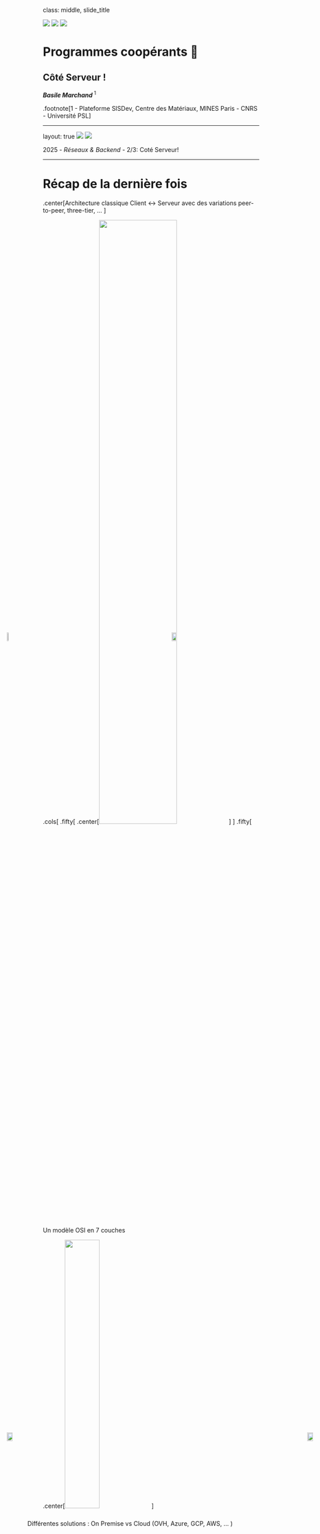 class: middle, slide_title

<img class="slide_title_mpt" src="static/media/logos/logo_mines_paris.png">
<img class="slide_title_cnrs" src="static/media/logos/logo_cnrs.jpg">

<!-- <img class="slide_title_armines" src="static/media/logos/logo_armines.jpg"> -->
<img class="left_panel" src="static/media/logos/mines_paris_lampe.png">

# Programmes coopérants 🚀

## Côté Serveur !

<p> <strong><i>Basile Marchand</i></strong><sup> 1</sup></p>

.footnote[1 - Plateforme SISDev, Centre des Matériaux, MINES Paris - CNRS - Université PSL]

---

layout: true
<img class="slide_header_mpt" src="static/media/logos/logo_mines_paris.png">
<img class="slide_header_cnrs" src="static/media/logos/logo_cnrs.jpg">

<!-- <img class="slide_header_armines" src="static/media/logos/logo_armines.jpg"> -->

<div class="slide_footer">
    <div class="wrap">
        <span>2025 - <i> Réseaux & Backend</i> - 2/3: Coté Serveur! </span>
    </div>
</div>

---

# Récap de la dernière fois

.center[Architecture classique Client <-> Serveur avec des variations peer-to-peer, three-tier, ... ]

.cols[
.fifty[
.center[<img src="static/media/osi-model.svg" width="60%">]
]
.fifty[
Un modèle OSI en 7 couches

.center[<img src="static/media/ip-address.svg" width="40%">]

Un protocole HTTP(S) pour le web

.center[
<img src="static/media/http-request.svg" width="60%">
]

]
]

---

# Quel est le rôle du serveur ?

.center[
<img src="static/media/client-server.svg" width="60%">
]

--

.center[🥱 Attendre et attendre et attendre ... 🥱]

--

Et de temps en temps 🥳 il doit traiter une requête !

---

class: center, middle

# Serveur et serveur deux choses différentes

**_Attention_** il y a deux significations à serveur ...

.center[

<iframe src="https://giphy.com/embed/xU9TT471DTGJq" width="480" height="365" frameBorder="0" class="giphy-embed" allowFullScreen></iframe>
]

---

# Serveur et serveur deux choses différentes

## Le serveur hardware

.center[
<img src="https://images.unsplash.com/photo-1558494949-ef010cbdcc31?ixlib=rb-4.0.3&ixid=MnwxMjA3fDB8MHxwaG90by1wYWdlfHx8fGVufDB8fHx8&auto=format&fit=crop&w=1634&q=80" width="50%">
]

.center[C'est la machine **physique ou virtuelle** connectée au réseau qui va recevoir des paquets de données mais en aucun cas ne s'occupera du traitement de ces données]

---

# Serveur et serveur deux choses différentes

## Le serveur hardware : différents types

.center[Serveur physique vs serveur virtuel (VPS) ]

<div style="position: absolute; bottom: 15%; left: 15%">
<img src="static/media/bare-metal.svg" width="80%">
</div>

--

<div style="position: absolute; bottom: 15%; right: 10%">
<img src="static/media/vps.svg" width="80%">
</div>

--

<div style="position: absolute; bottom: 10%; left: 20%">
Différentes solutions : On Premise vs Cloud (OVH, Azure, GCP, AWS, ... )
</div>

---

# Serveur et serveur deux choses différentes

## Le serveur "software"

.center[
<img src="static/media/server-app.svg" width="65%">
]

C'est l'application (au sens logiciel) qui va s'occuper de

.center[**Recevoir**, **Traiter** et **Répondre** aux requètes HTTP (ou autres d'ailleurs)]

Différentes solutions : Apache (40%), Nginx (20%), IIS (10%), ...

.footnote[Source : [https://fr.hostadvice.com/marketshare/server/](https://fr.hostadvice.com/marketshare/server/) ]

---

# Héberger plusieurs serveurs HTTP(S) sur un même serveur physique ?

.center[OUI 🎯 il suffit de se partager le port 80 🤝]

.center[<img src="static/media/virtual-host.svg" width="80%">]

--

.center[Il suffit de configurer au niveau du serveur HTTP des **Virtual Host**]

--

<div style="position: absolute; top: 38%; left:15%">
<img src="static/media/servername-mines.png" width="40%">
</div>

<div style="position: absolute; top: 38%; left:55%">
<img src="static/media/servername-cpp.png" width="70%">
</div>

.center[
le "routage" entre les deux sites se fait au niveau du Header `Host:` de la requête HTTP
]
---

# Un mot sur le serverless

.center[Un serveur traditionnel passe son temps à attendre ...

🥱

]

.center[**_Un serve rless est un serveur qui n'attend pas_**]

Le principe est de découper le traitement en petites **tâches indépendantes** (fonctions) qui seront exécutées **à la demande**

.cols[
.fifty[

## Avantages

- Pas de gestion de serveur
- Pas de coût fixe
- Évolutif

]
.fifty[

## Inconvénients/Difficultés

- Temps de démarrage
- Coût à l'usage
- Difficulté de débogage
- Stateless

]
]

Coût plus faible pour les fournisseurs car ils peuvent optimiser l'utilisation des ressources

---

# Tous les serveurs font la même chose ?

**Deux applications**

.center[Sites statiques vs dynamiques]

.cols[
.fifty[

<iframe src="https://cpp.bmarchand.fr/controlSection.html" width="100%" height="400px" frameBorder="0"></iframe>

    ]

.fifty[

<iframe width="100%" height="400px" src="https://xkcd.com"></iframe>

    ]

]

---

# Site statique

.center[Le serveur http ne fait qu'une seule et unique chose
<br><br>
**_lire des fichiers_** html, png, jpg, pdf, .... et **_envoyer le contenu au client_**
]

<br><br>

.center[
<a href="http://cpp.bmarchand.fr" target="_blank"> <img src="static/media/site-static.svg" width="90%"></a>
]

---

# Site dynamique

.center[Le serveur http va devoir travailler **avec d'autres services** <br>afin de produire le résultat final pouvant être envoyé au client]

.center[
<a href="http://bmarchand.fr/research/activities" target="_blank">
<img src="static/media/dynamic-site1.svg" width="50%">
</a>
]

--

.center[
<a href="https://rep.mines-paristech.fr" target="_blank">
<img src="static/media/cerebro.png" width="50%">
</a>
]

---

# Solutions d'hébergement gratuit

.cols[
.fifty[

## Sites statiques

- GitHub Pages (nous y sommes !)
- readthedocs.io (les cours de S1)
- GitLab Pages
- Netlify
- Vercel
- ...

]
.fifty[

## Sites dynamiques

- ~~Heroku~~
- Glitch
- Repl.it
- PythonAnywhere
- Vercel (serverless)
- ...

]

]

.center[Plein d'offres sur le marché, à vous de choisir celle qui vous convient le mieux]

Attention en revanche :

.center[**_Gratuit_** ne veut pas dire **_sans limite_**]

---

# Le serveur web : un besoin de perf 🚀

.cols.bottom[

.sixty[
  <img src="static/media/performance.svg" width="700px">
]

.fourty[
  Comment faire pour que tout le monde

  ait une réponse en un temps raisonnable ?

  ⏳️
]

]

---

# Solutions techniques

.center[<img src="static/media/concurrency.svg" width="70%">]

.center[Utilisation du parallélisme de tâches processus/thread et/ou programmation asynchrone]

---

# Et au fait il répond quoi le serveur à GET ?

.cols[
.fifty[
.center[<img src="static/media/http-request.svg" width="100%">]
]
.fifty[
.center[<img src="static/media/response-format.svg" width="100%">]
]
]

<br><br>
Possible de voir les requêtes et réponses dans votre navigateur via
`Outils de développement > Network`

--

<div style="position: absolute; top: 38%; left:15%">
<img src="static/media/chrome-request-headers.png" width="40%">
</div>

<div style="position: absolute; top: 38%; left:55%">
<img src="static/media/chrome-response-headers.png" width="70%">
</div>

---

# Faisons un serveur http de base

```sh
# dans votre terminal:
# on va dans le repo du cours
cd /bla-bla-bla/backend

# pour lancer le serveur
python -m http.server
# ... à ce stade le terminal est bloqué
# pour tuer le serveur tapez "Control-C"
```

puis ouvrez dans votre navigateur `http://localhost:8000/index.html` (*)

--

.cols[

.cols.center.fourty[
  On peut aussi le faire "à la main" en Python 🐍

  📢 ⚠️ On regarde le fichier `minimal_server.py`

  ```bash
  $ cd python/
  $ python minimal_server.py
  ```
]

.sixty[

```python
from http.server import HTTPServer, SimpleHTTPRequestHandler

handler = SimpleHTTPRequestHandler

print("Open this in your browser:\nhttp://localhost:9000/index.html")

httpd = HTTPServer(('', 9000),  handler)
httpd.serve_forever()
```
]

]

.footnote.small[
  (*) vous pouvez aussi le faire avec votre adresse IP - [on en a parlé ici](slides1.html#my-ip-address)
 ]

<!-- [http://bit.ly/3EeuLLo](http://bit.ly/3EeuLLo)

<img src="static/media/qrcode/http_server.png" width="20%"> -->

---

# Traitement des requêtes

Le fonctionnement interne d'un serveur HTTP est assez simple

1. **Écouter** sur un port (80 par défaut)
2. **Accepter** une connexion
3. **Lire** la requête
4. **Traiter** la requête
5. **Envoyer** la réponse
6. **Fermer** la connexion

Le point important est la transition entre les étapes 3 et 4 qui est le coeur du serveur HTTP
car définit la manière dont le serveur va traiter la requête.

---

# Exemple fait à la main

.center[
[http://bit.ly/3EeuLLo](http://bit.ly/3EeuLLo)
]

.center[
<img src="static/media/qrcode/http_server.png" width="20%">
]

📢 ⚠️ On regarde les fichiers `more_advance_server.py` et `more_more_advance_server.py`  

ou aussi dispo dans le dossier `python/`

---

# of course il existe des frameworks pour ça&nbsp;!

---

# Les frameworks

Réponse à un besoin mais lequel ?

.center[***Cadre de développement simplifié***]

En gros un guide <strike> spirituel </strike>, permettant de développer simplement des applications spécifiques.

.center[

<iframe src="https://giphy.com/embed/MZW5o8f5RaH0Q" width="480" height="197" frameBorder="0" class="giphy-embed" allowFullScreen></iframe>

]

---

# Framework vs Librairie

.center[Frameworks, Librairies, même chose ? <br> ]

--

.cols[
.fifty[
.center[<b> Librairies </b>]

Ensemble de programmes effectuant des opérations spécifiques, que vous allez utiliser de manière ponctuelle au sein de vos programmes en suivant votre propre logique.

Par exemple `NumPy` en Python 🐍 est une librairie

.center[
<img src="static/media/code_with_library.svg" height="200px">
]

]
.vertbar[]
.fifty[
.center[<b> Framework </b>]

Cadre de développement dans lequel le développeur vient s'inscrire, i.e. développer des fonctionnalités/comportements. Là ce n'est plus le développeur qui fixe sa logique mais le framework.
 
Un code à trou 🕳️ en quelque sorte

.center[
<img src="static/media/code_with_framework.svg" height="200px">
]

]
]

---

# Frontend, backend

.center[⚠️ Framework web un terme très, trop, générique ⚠️]

.cols[
.fifty[

.center[Framework frontend]

.center[

  <img src="static/media/framework_frontend.png" width=50%>
]

Focalisé sur le développement d'application côté client

]
.vertbar[]
.fifty[

.center[Framework backend]

.center[

  <img src="static/media/framework_backend.png" width=100%>
]

Focalisé sur le développement côté serveur

]
]

---

# frameworks backend: les grands principes

.center[
<img src="static/media/framework-routes.svg" width=70%>
]

A cela un framework complet ajoute des fonctionnalités de :
.center[`Web Template`, `Sécurité`, `Accès à des bases de données`]

---

# Framework Flask

Micro-framework Python 🐍 développé depuis 2010.
<br><br>
.center[
<img src="static/media/logos/logo_flask.svg" width=30% />
]
<br><br>
🚧 Micro-framework ne veut pas dire "pas utilisable sur des gros projets"  ⚠️
<br><br>
.center[
Pinterest, Airbnb, Trivago, ...
]
<br><br>
Micro-framework car noyau très léger et minimaliste, mais pouvant être enrichi avec des extensions.

---

# Le setup de base

## Installation

```bash
pip install flask
```

--

## Minimal working example

```python
from flask import Flask
app = Flask(__name__)

@app.route('/')
def hello_world():
    return 'Hello, World!'

if __name__ == '__main__':
    app.run()
```

.center[
Une fois lancé -> [http://localhost:5000](http://localhost:5000)
]

.center[? C'est quoi .clignote[`@app.route('/')`] ?]

---

# Les routes

`@app.route` est un décorateur qui permet d'associer une fonction à une URL et un type de requête HTTP.

Dans sa version complète on peut écrire :

```python
@app.route('/hello', methods=['GET', 'POST'])
def hello():
  if request.method == 'POST':
    ## traitement
  elif request.method == 'GET':
    ## traitement
  else:
    return "Méthode non autorisée", 405
```

---

class: center, middle

# On a fini ...

<br><br>

--

# ... ou pas en fait

.center[<iframe src="https://giphy.com/embed/3ohs7XbAurbpO5jIBy" width="480" height="267" frameBorder="0" class="giphy-embed" allowFullScreen></iframe>]

---

# Petite pause mise en pratique

**Objectif** : Mettre en place une API permettant d'accéder au contenu de fichier CSV

Vous avez <https://github.com/ue22-p24/backend-apitester-frontend> un frontend tout fait !

Et vous avez <https://github.com/ue22-p24/backend-api-skeleton> un backend à compléter

L'api du backend doit **impérativement** respecter les routes documentées dans le README.

---

# Un petit point sécurité 🔒

Quelle différence entre

.center[HTTP et HTTP**S**  
❓]

--

.center[Oui oui c'est le **S** de **S**ecure 😓]

Grosso modo :

.center[
Enrobage du protocôle HTTP dans une couche de chiffrement <br><br>
pour garantir la sécurité de l'utilisateur
]

.center[<img src="static/media/https.jpg" width="35%">]

---

# HTTP un truc pas safe ?

.cols[
.fifty[
***Alors oui le HTTP de base n'est pas sécurisé***
]
.fifty[
.center[

<iframe src="https://giphy.com/embed/1FMaabePDEfgk" width="200" height="200" frameBorder="0" class="giphy-embed" allowFullScreen></iframe>
]
]
]

--

.cols[
.fifty[
.center[

<iframe src="https://giphy.com/embed/dZA4cLPCvSs1s5aCm7" width="480" height="270" frameBorder="0" class="giphy-embed" allowFullScreen></iframe>
]
  ]
  .fifty[
    ***Mais ce n'est pas très grave dans pleins de cas***
]
]

---

# Le risque du HTTP

<br>

.cols[
.fifty[
<img src="static/media/http-not-safe.svg" width="100%">
]
.fifty[

<img src="static/media/https-safe.svg" width="100%">

]
]

.center[Le principe est donc de renfermer la requête HTTP et les informations qu'elle contient <br><br> dans un message crypté]

---

# Principes de chiffrement

En pratique le chiffrement fonctionne avec un système clé publique/clé privée

.center[
<img src="static/media/timeline-tls.svg" height="500px">
]

---

# Autorité de certification (CA)

.center[**Tiers de confiance** <br>qui va générer les certificats permettant le chiffrement et l'authentification de l'identité des correspondants]

<br>
Possible de générer ses propres certificat soi-même mais ils ne sont pas considérés comme valides par les clients standard (sachant que les navigateurs web ont une liste de CA de confiance)

<br>
Les logiciels open-source utilisent majoritairement la librairie ***OpenSSL*** <img src="static/media/logos/openssl.svg" width="20%">

<br>
Pour générer des certificats gratuitement il existe l'initiative **Let's Encrypt** <img src="static/media/logos/lets-encrypt.svg" width="30%">

---

class: center, middle

# Et maintenant c'est fini ?

.center[<iframe src="https://giphy.com/embed/I1nwVpCaB4k36" width="400" height="400" frameBorder="0" class="giphy-embed" allowFullScreen></iframe>]

---

# Les cookies 🍪

Faisons une pause goûter 🤤

.center[

<iframe src="https://giphy.com/embed/3o6MbitgftpbGFP3B6" width="480" height="362" frameBorder="0" class="giphy-embed" allowFullScreen></iframe>
]

.center[
Ça fait partie de ces petites choses ***cachées*** dans le header des réponses HTTP
]

---

# Concrètement c'est quoi ?

 .center[Un 🍪 HTTP c'est une donnée qu’un serveur envoie à un client]

.cols[
.fifty[
<img src="static/media/cookie1.svg" width="100%">
]
.fifty[
<img src="static/media/cookie2.svg" width="100%">
]
]

.center[stockée sur le client (dans le navigateur) <br> et **renvoyée** au serveur à chaque nouvelle requête]

.center[ <img src="static/media/cookie3.svg" width="40%">]

---

# Quel intérêt ?

Les cookies sont là pour enrichir le HTTP.

***Le problème***

.center[HTTP = protocole sans état]

En gros impossible pour un serveur HTTP de savoir si deux requêtes viennent d'un même client ou pas 😵‍💫

.center[Comment rester authentifié alors ?]

**_La solution_**

.center[Les cookies 🍪 parce que ça laisse des miettes]

Concrètement on va pouvoir stocker :

.center[Un session ID, des préférences utilisateur (light/dark theme, langue, ...)]

---

# Mettre des cookies

Rien de plus simple, dans l'en-tête de la réponse serveur il suffit d'ajouter
<br><br>
.center[
`Set-Cookie: <name>=<value>; <attributs...>`
]
<br><br>
Attributs de Cookie

- `Expires` : durée de vie (date/heure)
- `Max-Age` : durée de vie (seconde)
- `Domain` : noms de domaine pour lesquels le cookie est renvoyé
- `Path` : chemin particulier pour lesquels le cookie est renvoyé
- `Secure` : si on autorise ou pas l'envoi via HTTP et non HTTPS
- `HttpOnly` : si on autorise ou pas l'accès via autre chose de du http(s)

Par exemple, allez sur <https://www.mat.minesparis.psl.eu> et trouvez le cookie `PHPSESSID`

---

# Quelques règles à suivre

.center[<img src="static/media/logos/cnil.svg" width="30%">]

.center[<https://www.cnil.fr/fr/cookies-et-autres-traceurs/regles/cookies>]

- Internautes doivent être informés et donner leur consentement avant le dépôt de certains cookies
  - ❌ Traçage publicitaire / réseaux sociaux
  - ✔️ Cookie pour dire qu'on refuse les cookies [exemple](https://cpp.bmarchand.fr), panier d'achat, authentification, ...
- Recueillir le consentement
  - Bouton refusé aussi visible que celui accepté
  - Possibilité de choisir les cookies
  - Facilité de retrait du consentement

.footnote.small[voir aussi les RGPD:
<https://www.economie.gouv.fr/entreprises/reglement-general-protection-donnees-rgpd>
]

---

# Rajoutons un Cookie dans notre serveur

.center[[http://bit.ly/410qbdD](http://bit.ly/410qbdD)]

.center[
<img src="static/media/qrcode/cookie.png" width="20%">
]

---

# HTTP + 🍪 suffisant pour tout faire ?

.center[
<br><br>

<iframe src="https://giphy.com/embed/XymaJlgorUL8vOfF88" width="480" height="400" frameBorder="0" class="giphy-embed" allowFullScreen></iframe>
]

---

# Mais pourquoi ?

.cols[

.twenty[
<img src="static/media/timeline-http.svg" width="100%">
]

.eighty[

    <br><br>

Fonctionnement de HTTP très rigide: orienté **question/réponse**
<br>
**Impossible** pour le serveur d'être **à l'origine** de l'échange : assez limitant en fait 😮‍💨
<br><br>
oblige Patrick à tout le temps demander s'il y a du nouveau pour lui...

.cols[
.fifty[
<img src="static/media/limitation1.svg" width="100%">
]
.fifty[
<img src="static/media/limitation2.svg" width="100%">
]
]

]

]

---

# Websocket

.center[En 2011: révolution arrivée de Websocket 🤯]

.cols[
.sixty[
<br><br>
.center[connexion **bidirectionnelle** entre un client et le serveur
<br><br>on parle de connexion *full-duplex*
<br><br>permet au serveur de ***pousser*** des informations vers le client sans que ce dernier n'est rien demandé 😲
]
son petit nom: `ws` (ou `wss` pour le sécurisé)
]
.fourty[
.center[<img src="static/media/timeline-ws.svg" width="70%">]
]
]

---

# Comment ça marche

Très simplement en fait !

.center[Première étape on établie une connexion vers un serveur WebSocket <br> via <br>
`ws://mon-super-server.com` ou `wss://mon-super-server.com`
]

.center[Une fois la connexion établie <br><br>On doit simplement se mettre en état d'écoute à des évènements particuliers]

Quatre types d'évènements

.center[`onopen` 📖, `onclose` 📕, `onerror` 🚨, `onmessage` 📥]

Et à chaque évènement on va venir associer une action

---

# Par exemple&nbsp;:

Voyez dans le dossier `python/`:

.cols[
.fifty[

le protocole "ping-pong":

- `ws-server.py` : un serveur WebSocket en Python
- `ws-client.py` : un client WebSocket en Python
- `ws-client.js` : un client WebSocket en JavaScript

ça marche mais ça n'a pas grand intérêt  
disons que ça a le mérite de montrer comment ça fonctionne
]

.fifty[
le protocole "countdown", même logique:

- `python ws-server2.py` pour le serveur
- `python ws-client2.py 3` va durer 3 secondes
- `node ws-client2.js 3` pareil mais en JS

cette fois c'est plus intéressant, le client au serveur envoie un nombre de secondes, le et serveur répond en décomptant jusqu'à 0
]
]



.footnote.small[
⚠️ Vous voyez apparaître le mot clé `await` que vous ne connaissez pas en Python 🐍

C'est lié à la programmation asynchrone. Pour plus de détails je vous encourage à faire un tour sur le Mooc

.center[*Python : des fondamentaux aux concepts avancés du langage*]
]

---

# En pratique

## Une messagerie instantannée !

.center[[http://bit.ly/3xu599H](http://bit.ly/3xu599H)]

.center[
<img src="static/media/qrcode/tornado.png" width="20%">
]

---

# In the next episode

.cols[
.fifty[
.center[<iframe src="https://giphy.com/embed/xTiTnBdvZgewvjTBAs" width="400" height="400" frameBorder="0" class="giphy-embed" allowFullScreen></iframe>]
]
.fifty[
.center[<iframe src="https://giphy.com/embed/RbSmVaVGptW03Wjw3a" width="480" height="400" frameBorder="0" class="giphy-embed" allowFullScreen></iframe>]
]
]

.center[Un tour d'horizon du **Framework `Flask`** <br>
qui va vous simplifier la vie pour tous les développements Web]
